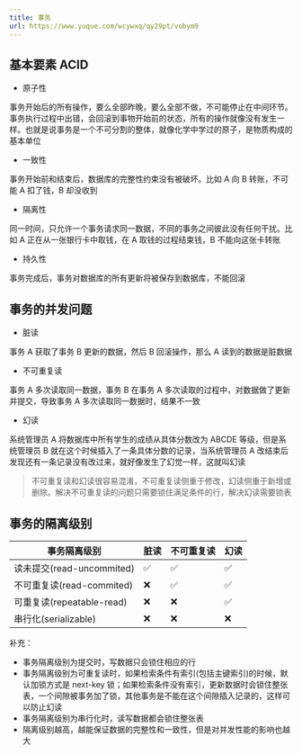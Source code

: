 ```yaml
---
title: 事务
url: https://www.yuque.com/wcywxq/qy29pt/vobym9
---
```


<a name="fhe9f"></a>

## 基本要素 ACID

- 原子性

事务开始后的所有操作，要么全部昨晚，要么全部不做，不可能停止在中间环节。事务执行过程中出错，会回滚到事物开始前的状态，所有的操作就像没有发生一样。也就是说事务是一个不可分割的整体，就像化学中学过的原子，是物质构成的基本单位

- 一致性

事务开始前和结束后，数据库的完整性约束没有被破坏。比如 A 向 B 转账，不可能 A 扣了钱，B 却没收到

- 隔离性

同一时间，只允许一个事务请求同一数据，不同的事务之间彼此没有任何干扰。比如 A 正在从一张银行卡中取钱，在 A 取钱的过程结束钱，B 不能向这张卡转账

- 持久性

事务完成后，事务对数据库的所有更新将被保存到数据库，不能回滚

<a name="vFPoF"></a>

## 事务的并发问题

- 脏读

事务 A 获取了事务 B 更新的数据，然后 B 回滚操作，那么 A 读到的数据是脏数据

- 不可重复读

事务 A 多次读取同一数据，事务 B 在事务 A 多次读取的过程中，对数据做了更新并提交，导致事务 A 多次读取同一数据时，结果不一致

- 幻读

系统管理员 A 将数据库中所有学生的成绩从具体分数改为 ABCDE 等级，但是系统管理员 B 就在这个时候插入了一条具体分数的记录，当系统管理员 A 改结束后发现还有一条记录没有改过来，就好像发生了幻觉一样，这就叫幻读

> 不可重复读和幻读很容易混淆，不可重复读侧重于修改，幻读侧重于新增或删除。解决不可重复读的问题只需要锁住满足条件的行，解决幻读需要锁表

<a name="hxxGo"></a>

## 事务的隔离级别

| 事务隔离级别 | 脏读 | 不可重复读 | 幻读 |
| --- | --- | --- | --- |
| 读未提交(read-uncommited) | ✅ | ✅ | ✅ |
| 不可重复读(read-commited) | ❌ | ✅ | ✅ |
| 可重复读(repeatable-read) | ❌ | ❌ | ✅ |
| 串行化(serializable) | ❌ | ❌ | ❌ |

补充：

- 事务隔离级别为提交时，写数据只会锁住相应的行
- 事务隔离级别为可重复读时，如果检索条件有索引(包括主键索引)的时候，默认加锁方式是 next-key 锁；如果检索条件没有索引，更新数据时会锁住整张表，一个间隙被事务加了锁，其他事务是不能在这个间隙插入记录的，这样可以防止幻读
- 事务隔离级别为串行化时，读写数据都会锁住整张表
- 隔离级别越高，越能保证数据的完整性和一致性，但是对并发性能的影响也越大
